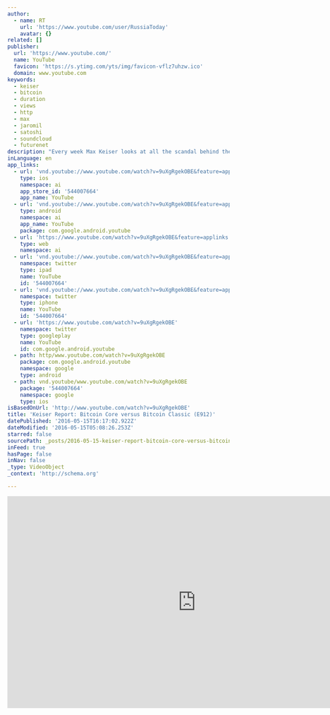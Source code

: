 ```yaml
---
author:
  - name: RT
    url: 'https://www.youtube.com/user/RussiaToday'
    avatar: {}
related: []
publisher:
  url: 'https://www.youtube.com/'
  name: YouTube
  favicon: 'https://s.ytimg.com/yts/img/favicon-vflz7uhzw.ico'
  domain: www.youtube.com
keywords:
  - keiser
  - bitcoin
  - duration
  - views
  - http
  - max
  - jaromil
  - satoshi
  - soundcloud
  - futurenet
description: "Every week Max Keiser looks at all the scandal behind the financial news headlines. In this episode of the Keiser Report, Max and Stacy discuss Goldman Sachs managing to deplete the teamsters' pension fund more successfully and rapidly than the mob could ever manage to."
inLanguage: en
app_links:
  - url: 'vnd.youtube://www.youtube.com/watch?v=9uXgRgekOBE&feature=applinks'
    type: ios
    namespace: ai
    app_store_id: '544007664'
    app_name: YouTube
  - url: 'vnd.youtube://www.youtube.com/watch?v=9uXgRgekOBE&feature=applinks'
    type: android
    namespace: ai
    app_name: YouTube
    package: com.google.android.youtube
  - url: 'https://www.youtube.com/watch?v=9uXgRgekOBE&feature=applinks'
    type: web
    namespace: ai
  - url: 'vnd.youtube://www.youtube.com/watch?v=9uXgRgekOBE&feature=applinks'
    namespace: twitter
    type: ipad
    name: YouTube
    id: '544007664'
  - url: 'vnd.youtube://www.youtube.com/watch?v=9uXgRgekOBE&feature=applinks'
    namespace: twitter
    type: iphone
    name: YouTube
    id: '544007664'
  - url: 'https://www.youtube.com/watch?v=9uXgRgekOBE'
    namespace: twitter
    type: googleplay
    name: YouTube
    id: com.google.android.youtube
  - path: http/www.youtube.com/watch?v=9uXgRgekOBE
    package: com.google.android.youtube
    namespace: google
    type: android
  - path: vnd.youtube/www.youtube.com/watch?v=9uXgRgekOBE
    package: '544007664'
    namespace: google
    type: ios
isBasedOnUrl: 'http://www.youtube.com/watch?v=9uXgRgekOBE'
title: 'Keiser Report: Bitcoin Core versus Bitcoin Classic (E912)'
datePublished: '2016-05-15T16:17:02.922Z'
dateModified: '2016-05-15T05:08:26.253Z'
starred: false
sourcePath: _posts/2016-05-15-keiser-report-bitcoin-core-versus-bitcoin-classic-e912.md
inFeed: true
hasPage: false
inNav: false
_type: VideoObject
_context: 'http://schema.org'

---
```

<iframe src="http://cdn.embedly.com/widgets/media.html?src=https%3A%2F%2Fwww.youtube.com%2Fembed%2F9uXgRgekOBE%3Ffeature%3Doembed&amp;url=http%3A%2F%2Fwww.youtube.com%2Fwatch%3Fv%3D9uXgRgekOBE&amp;image=https%3A%2F%2Fi.ytimg.com%2Fvi%2F9uXgRgekOBE%2Fhqdefault.jpg&amp;key=b7d04c9b404c499eba89ee7072e1c4f7&amp;type=text%2Fhtml&amp;schema=youtube" width="854" height="480" scrolling="no" frameborder="0" allowfullscreen="" style=""></iframe>